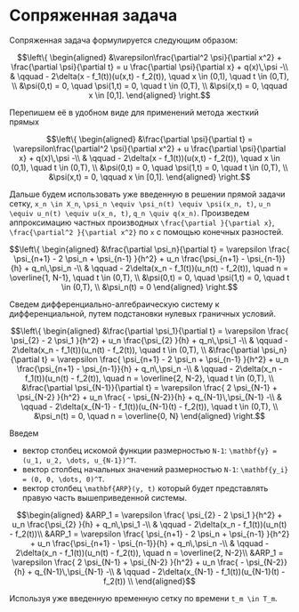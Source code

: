 # Сопряженная задача

Сопряженная задача формулируется следующим образом:
```math
\left\{
\begin{aligned}
    &\varepsilon\frac{\partial^2 \psi}{\partial x^2} + \frac{\partial \psi}{\partial t} = u \frac{\partial \psi}{\partial x} + q(x)\,\psi  -\\
    & \qquad  - 2\delta(x - f_1(t))(u(x,t) - f_2(t)), \quad x \in (0,1), \quad t \in (0,T), \\
    &\psi(0,t) = 0, \quad \psi(1,t) = 0, \quad t \in (0,T), \\
    &\psi(x,t) = 0, \qquad x \in [0,1].
\end{aligned}
\right.
```

Перепишем её в удобном виде для применений метода жесткий прямых
```math
\left\{
\begin{aligned}
    &\frac{\partial \psi}{\partial t} = \varepsilon\frac{\partial^2 \psi}{\partial x^2} +  u \frac{\partial \psi}{\partial x} + q(x)\,\psi  -\\
    & \qquad  - 2\delta(x - f_1(t))(u(x,t) - f_2(t)), \quad x \in (0,1), \quad t \in (0,T), \\
    &\psi(0,t) = 0, \quad \psi(1,t) = 0, \quad t \in (0,T), \\
    &\psi(x,t) = 0, \qquad x \in [0,1].
\end{aligned}
\right.
```

Дальше будем использовать уже введенную в решении прямой задачи сетку, ``x_n \in X_n``, ``\psi_n \equiv \psi_n(t) \equiv \psi(x_n, t)``, ``u_n \equiv u_n(t) \equiv u(x_n, t)``, ``q_n \quiv q(x_n)``.
Произведем аппроксимацию частных производных ``\frac{\partial }{\partial x}``, ``\frac{\partial^2 }{\partial x^2}`` по ``x`` с помощью конечных разностей.
```math
\left\{
\begin{aligned}
    &\frac{\partial \psi_n}{\partial t} = \varepsilon \frac{ \psi_{n+1} - 2 \psi_n + \psi_{n-1} }{h^2} +  u_n \frac{\psi_{n+1} - \psi_{n-1}}{h} + q_n\,\psi_n  -\\
    & \qquad  - 2\delta(x_n - f_1(t))(u_n(t) - f_2(t)), \quad n = \overline{1, N-1}, \quad t \in (0,T), \\
    &\psi(0,t) = 0, \quad \psi(1,t) = 0, \quad t \in (0,T), \\
    &\psi_n(t) = 0
\end{aligned}
\right.
```

Сведем дифференциально-алгебраическую систему к дифференциальной, путем подстановки нулевых граничных условий.

```math
\left\{
\begin{aligned}
    &\frac{\partial \psi_1}{\partial t} = \varepsilon \frac{ \psi_{2} - 2 \psi_1 }{h^2} +  u_n \frac{\psi_{2} }{h} + q_n\,\psi_1  -\\
    & \qquad  - 2\delta(x_n - f_1(t))(u_n(t) - f_2(t)),  \quad t \in (0,T), \\
    &\frac{\partial \psi_n}{\partial t} = \varepsilon \frac{ \psi_{n+1} - 2 \psi_n + \psi_{n-1} }{h^2} +  u_n \frac{\psi_{n+1} - \psi_{n-1}}{h} + q_n\,\psi_n  -\\
    & \qquad  - 2\delta(x_n - f_1(t))(u_n(t) - f_2(t)), \quad n = \overline{2, N-2}, \quad t \in (0,T), \\
    &\frac{\partial \psi_{N-1}}{\partial t} = \varepsilon \frac{  2 \psi_{N-1} + \psi_{N-2} }{h^2} +  u_n \frac{ - \psi_{N-2}}{h} + q_{N-1}\,\psi_{N-1}  -\\
    & \qquad  - 2\delta(x_{N-1} - f_1(t))(u_{N-1}(t) - f_2(t)),  \quad t \in (0,T), \\
    &\psi_n(t) = 0, \quad n = \overline{0, N}
\end{aligned}
\right.
```

Введем
 - вектор столбец искомой функции размерностью ``N-1``: ``\mathbf{y} = (u_1, u_2, \dots, u_{N-1})^T``.
 - вектор столбец начальных значений размерностью ``N-1``: ``\mathbf{y_i} = (0, 0, \dots, 0)^T``.
 - вектор столбец ``\mathbf{ARP}(y, t)`` который будет представлять правую часть вышеприведенной системы.
```math
\begin{aligned}
    &ARP_1 = \varepsilon \frac{ \psi_{2} - 2 \psi_1 }{h^2} +  u_n \frac{\psi_{2} }{h} + q_n\,\psi_1  -\\
    & \qquad  - 2\delta(x_n - f_1(t))(u_n(t) - f_2(t))\\
    &ARP_1 = \varepsilon \frac{ \psi_{n+1} - 2 \psi_n + \psi_{n-1} }{h^2} +  u_n \frac{\psi_{n+1} - \psi_{n-1}}{h} + q_n\,\psi_n  -\\
    & \qquad  - 2\delta(x_n - f_1(t))(u_n(t) - f_2(t)), \quad n = \overline{2, N-2}\\
    &ARP_1 = \varepsilon \frac{  2 \psi_{N-1} + \psi_{N-2} }{h^2} +  u_n \frac{ - \psi_{N-2}}{h} + q_{N-1}\,\psi_{N-1}  -\\
    & \qquad  - 2\delta(x_{N-1} - f_1(t))(u_{N-1}(t) - f_2(t)) \\
\end{aligned}
```

Используя уже введенную временную сетку по времени ``t_m \in T_m``.

